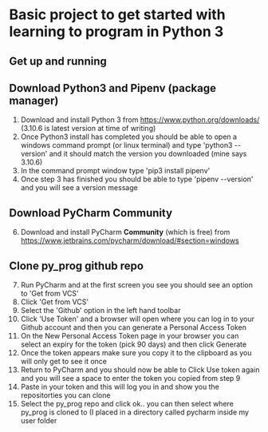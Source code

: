 # Basic project to get started with learning to program in Python 3

## Get up and running
## Download Python3 and Pipenv (package manager)

1. Download and install Python 3 from https://www.python.org/downloads/ (3.10.6 is latest version at time of writing)
2. Once Python3 install has completed you should be able to open a windows command prompt (or linux terminal) and type 'python3 --version' and it should match the version you downloaded (mine says 3.10.6)
3. In the command prompt window type 'pip3 install pipenv'
4. Once step 3 has finished you should be able to type 'pipenv --version' and you will see a version message

## Download PyCharm Community
6. Download and install PyCharm **Community** (which is free) from https://www.jetbrains.com/pycharm/download/#section=windows

## Clone py_prog github repo

7. Run PyCharm and at the first screen you see you should see an option to 'Get from VCS'
8. Click 'Get from VCS'
9. Select the 'Github' option in the left hand toolbar
10. Click 'Use Token' and a browser will open where you can log in to your Github account and then you can generate a Personal Access Token
11. On the New Personal Access Token page in your browser you can select an expiry for the token (pick 90 days) and then click Generate
12. Once the token appears make sure you copy it to the clipboard as you will only get to see it once
13. Return to PyCharm and you should now be able to Click Use token again and you will see a space to enter the token you copied from step 9
14. Paste in your token and this will log you in and show you the repositorties you can clone
15. Select the py_prog repo and click ok.. you can then select where py_prog is cloned to (I placed in a directory called pycharm inside my user folder

